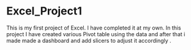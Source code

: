 # Excel_Project1
This is my first project of Excel. I have completed it at my own. In this project I have created various Pivot table using the data and after that i made made a dashboard and add slicers to adjust it accordingly . 
